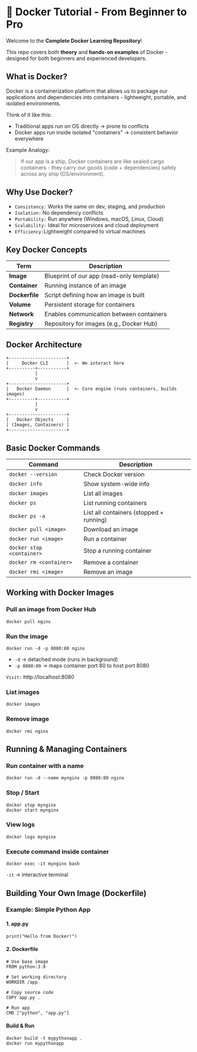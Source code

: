 # 🐳 Docker Tutorial - From Beginner to Pro

Welcome to the **Complete Docker Learning Repository**!

This repo covers both **theory** and **hands-on examples** of Docker - designed for both beginners and experienced developers.

## What is Docker?

Docker is a containerization platform that allows us to package our applications and dependencies into containers - lightweight, portable, and isolated environments.

Think of it like this:
* Traditional apps run on OS directly -> prone to conflicts
* Docker apps run inside isolated "containers" -> consistent behavior everywhere

Example Analogy:
> If our app is a ship, Docker containers are like sealed cargo containers - they carry our goods (code + dependencies) safely across any ship (OS/environment).

## Why Use Docker?

* `Consistency:` Works the same on dev, staging, and production
* `Isolation:` No dependency conflicts
* `Portability:` Run anywhere (Windows, macOS, Linux, Cloud)
* `Scalability:` Ideal for microservices and cloud deployment
* `Efficiency:`Lightweight compared to virtual machines

## Key Docker Concepts

| Term           | Description                                |
| -------------- | ------------------------------------------ |
| **Image**      | Blueprint of our app (read-only template) |
| **Container**  | Running instance of an image               |
| **Dockerfile** | Script defining how an image is built      |
| **Volume**     | Persistent storage for containers          |
| **Network**    | Enables communication between containers   |
| **Registry**   | Repository for images (e.g., Docker Hub)   |

## Docker Architecture

```
+----------------------+
|     Docker CLI       |  <- We interact here
+----------+-----------+
           |
           v
+----------------------+
|   Docker Daemon      |  <- Core engine (runs containers, builds images)
+----------+-----------+
           |
           v
+----------------------+
|   Docker Objects     |
| (Images, Containers) |
+----------------------+

```

## Basic Docker Commands

| Command                   | Description                             |
| ------------------------- | --------------------------------------- |
| `docker --version`        | Check Docker version                    |
| `docker info`             | Show system-wide info                   |
| `docker images`           | List all images                         |
| `docker ps`               | List running containers                 |
| `docker ps -a`            | List all containers (stopped + running) |
| `docker pull <image>`     | Download an image                       |
| `docker run <image>`      | Run a container                         |
| `docker stop <container>` | Stop a running container                |
| `docker rm <container>`   | Remove a container                      |
| `docker rmi <image>`      | Remove an image                         |

## Working with Docker Images

### Pull an image from Docker Hub

```
docker pull nginx
```

### Run the image

```
docker run -d -p 8080:80 nginx
```

* `-d` -> detached mode (runs in background)
* `-p 8080:80` -> maps container port 80 to host port 8080

`Visit:` http://localhost:8080

### List images

```
docker images
```

### Remove image

```
docker rmi nginx
```

## Running & Managing Containers

### Run container with a name

```
docker run -d --name mynginx -p 8080:80 nginx
```

### Stop / Start

```
docker stop mynginx
docker start mynginx
```

### View logs

```
docker logs mynginx
```

### Execute command inside container

```
docker exec -it mynginx bash
```

`-it` -> interactive terminal

## Building Your Own Image (Dockerfile)

### Example: Simple Python App

#### 1. app.py
```
print("Hello from Docker!")
```

#### 2. Dockerfile
```
# Use base image
FROM python:3.9

# Set working directory
WORKDIR /app

# Copy source code
COPY app.py .

# Run app
CMD ["python", "app.py"]
```

#### Build & Run
```
docker build -t mypythonapp .
docker run mypythonapp
```